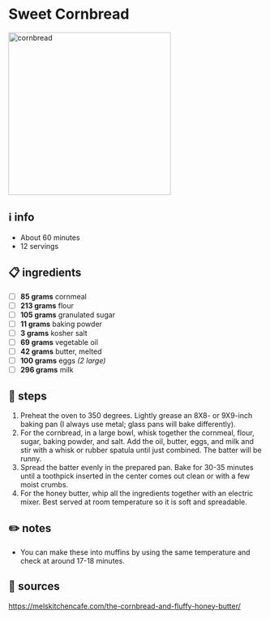 # Sweet Cornbread
<img src="https://www.jiffymix.com/wp-content/uploads/2021/10/Corn_Muffin-Left-r18.jpg" alt="cornbread" width="320"/>  

## ℹ️ info
* About 60 minutes  
* 12 servings  

## 📋 ingredients
- [ ] **85	grams**	cornmeal
- [ ] **213	grams**	flour
- [ ] **105	grams**	granulated sugar
- [ ] **11	grams**	baking powder
- [ ] **3	grams**	kosher salt
- [ ] **69	grams**	vegetable oil
- [ ] **42	grams**	butter, melted
- [ ] **100	grams**	eggs *(2 large)*
- [ ] **296	grams**	milk

## 🔪 steps
1. Preheat the oven to 350 degrees. Lightly grease an 8X8- or 9X9-inch baking pan (I always use metal; glass pans will bake differently).
2. For the cornbread, in a large bowl, whisk together the cornmeal, flour, sugar, baking powder, and salt. Add the oil, butter, eggs, and milk and stir with a whisk or rubber spatula until just combined. The batter will be runny.
3. Spread the batter evenly in the prepared pan. Bake for 30-35 minutes until a toothpick inserted in the center comes out clean or with a few moist crumbs.
4. For the honey butter, whip all the ingredients together with an electric mixer. Best served at room temperature so it is soft and spreadable.

## ✏️ notes
* You can make these into muffins by using the same temperature and check at around 17-18 minutes.

## 🔗 sources
https://melskitchencafe.com/the-cornbread-and-fluffy-honey-butter/  
